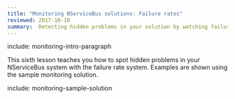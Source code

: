 ```yaml
---
title: "Monitoring NServiceBus solutions: Failure rates"
reviewed: 2017-10-10
summary:  Detecting hidden problems in your solution by watching failure rates.
---
```


include: monitoring-intro-paragraph

This sixth lesson teaches you how to spot hidden problems in your NServiceBus system with the failure rate system. Examples are shown using the sample monitoring solution.

include: monitoring-sample-solution

